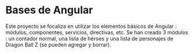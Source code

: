 # Bases de Angular

Este proyecto se focaliza en utilizar los elementos básicos de Angular : módulos, componentes, servicios, directivas, etc. Se han creado 3 módulos : un contador normal, una lista de héroes y una lista de personajes de Dragon Ball Z (se pueden agregar y borrar).